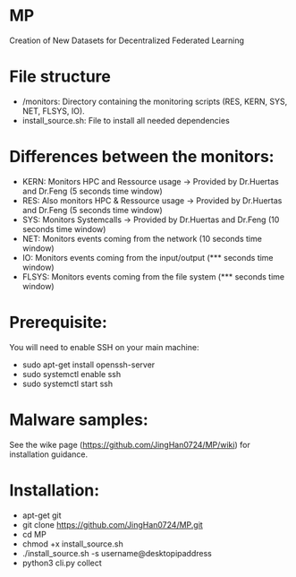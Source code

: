 # MP
Creation of New Datasets for Decentralized Federated Learning
# File structure
* /monitors: Directory containing the monitoring scripts (RES, KERN, SYS, NET, FLSYS, IO).
* install_source.sh: File to install all needed dependencies
# Differences between the monitors:
* KERN: Monitors HPC and Ressource usage -> Provided by Dr.Huertas and Dr.Feng (5 seconds time window)
* RES: Also monitors HPC & Ressource usage -> Provided by Dr.Huertas and Dr.Feng (5 seconds time window)
* SYS: Monitors Systemcalls -> Provided by Dr.Huertas and Dr.Feng (10 seconds time window)
* NET: Monitors events coming from the network (10 seconds time window)
* IO: Monitors events coming from the input/output (*** seconds time window)
* FLSYS: Monitors events coming from the file system (*** seconds time window)
# Prerequisite:
You will need to enable SSH on your main machine:
* sudo apt-get install openssh-server
* sudo systemctl enable ssh
* sudo systemctl start ssh
# Malware samples:
See the wike page (https://github.com/JingHan0724/MP/wiki) for installation guidance.
# Installation:
* apt-get git
* git clone https://github.com/JingHan0724/MP.git
* cd MP
* chmod +x install_source.sh
* ./install_source.sh -s username@desktopipaddress
* python3 cli.py collect

